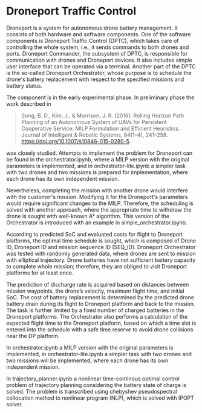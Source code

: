 # Droneport Traffic Control

Droneport is a system for autonomous drone battery management. It consists of both hardware and software components. One of the software components is Droneport Traffic Control (DPTC), which takes care of controlling the whole system, i.e., it sends commands to both drones and ports. Droneport Commander, the subsystem of DPTC, is responsible for communication with drones and Droneport devices. It also includes simple user interface that can be operated via a terminal. Another part of the DPTC is the so-called Droneport Orchestrator, whose purpose is to schedule the drone's battery replacement with respect to the specified missions and battery status. 

The component is in the early experimental phase. In preliminary phase the work described in 
>Song, B. D., Kim, J., & Morrison, J. R. (2016). Rolling Horizon Path Planning of an Autonomous System of UAVs for Persistent Cooperative Service: MILP Formulation and Efficient Heuristics. Journal of Intelligent & Robotic Systems, 84(1–4), 241–258. https://doi.org/10.1007/s10846-015-0280-5.

was closely studied. Attempts to implement the problem for Droneport can be found in the orchestrator.ipynb, where a MILP version with the original parameters is implemented, and in orchestrator-lite.ipynb a simpler task with two drones and two missions is prepared for implementation, where each drone has its own independent mission.

Nevertheless, completing the mission with another drone would interfere with the customer's mission. Modifying it for the Droneport's parameters would require significant changes to the MILP. Therefore, the scheduling is solved with another approach, where the appropriate time to withdraw the drone is sought with well-known A* algorithm. This version of the Orchestrator is introduced with an example in simple_orchestrator.ipynb.

According to predicted SoC and evaluated costs for flight to Droneport platforms, the optimal time schedule is sought, which is composed of Drone ID, Droneport ID and mission sequence ID (SEQ_ID). Droneport Orchestrator was tested with randomly generated data, where drones are sent to mission with elliptical trajectory. Drone batteries have not sufficient battery capacity to complete whole mission; therefore, they are obliged to visit Droneport platforms for at least once. 

The prediction of discharge rate is acquired based on distances between mission waypoints, the drone’s velocity, maximum flight time, and initial SoC. The cost of battery replacement is determined by the predicted drone battery drain during its flight to Droneport platform and back to the mission. The task is further limited by a fixed number of charged batteries in the Droneport platforms. The Orchestrator also performs a calculation of the expected flight time to the Droneport platform, based on which a time slot is entered into the schedule with a safe time reserve to avoid drone collisions near the DP platform.  

In orchestrator.ipynb a MILP version with the original parameters is implemented, in orchestrator-lite.ipynb a simpler task with two drones and two missions will be implemented, where each drone has its own independent mission.

In trajectory_planner.ipynb a nonlinear time-continous optimal control problem of trajectory planning considering the battery state of charge is solved.  The problem is transcribed using chebyshev pseudospectral collocation method to nonlinear program (NLP), which is solved with IPOPT solver.